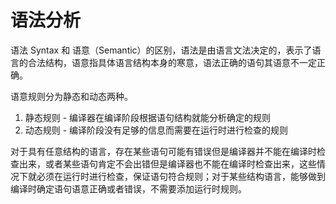 # 语法分析

语法 Syntax 和 语意（Semantic）的区别，语法是由语言文法决定的，表示了语言的合法结构，语意指具体语言结构本身的寒意，语法正确的语句其语意不一定正确。

语意规则分为静态和动态两种。

1. 静态规则 - 编译器在编译阶段根据语句结构就能分析确定的规则
1. 动态规则 - 编译阶段没有足够的信息而需要在运行时进行检查的规则

对于具有任意结构的语言，存在某些语句可能有错误但是编译器并不能在编译时检查出来，或者某些语句肯定不会出错但是编译器也不能在编译时检查出来，这些情况下就必须在运行时进行检查，保证语句符合规则；对于某些结构语言，能够做到编译时确定语句语意正确或者错误，不需要添加运行时规则。
